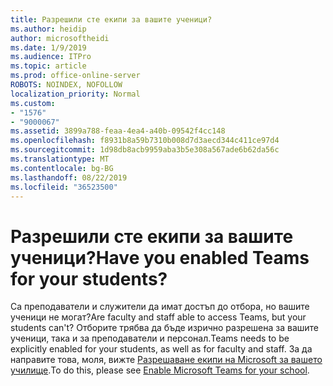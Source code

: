 ```yaml
---
title: Разрешили сте екипи за вашите ученици?
ms.author: heidip
author: microsoftheidi
ms.date: 1/9/2019
ms.audience: ITPro
ms.topic: article
ms.prod: office-online-server
ROBOTS: NOINDEX, NOFOLLOW
localization_priority: Normal
ms.custom:
- "1576"
- "9000067"
ms.assetid: 3899a788-feaa-4ea4-a40b-09542f4cc148
ms.openlocfilehash: f8931b8a59b7310b008d7d3aecd344c411ce97d4
ms.sourcegitcommit: 1d98db8acb9959aba3b5e308a567ade6b62da56c
ms.translationtype: MT
ms.contentlocale: bg-BG
ms.lasthandoff: 08/22/2019
ms.locfileid: "36523500"
---
```

# <a name="have-you-enabled-teams-for-your-students"></a><span data-ttu-id="3d1c8-102">Разрешили сте екипи за вашите ученици?</span><span class="sxs-lookup"><span data-stu-id="3d1c8-102">Have you enabled Teams for your students?</span></span>

<span data-ttu-id="3d1c8-103">Са преподаватели и служители да имат достъп до отбора, но вашите ученици не могат?</span><span class="sxs-lookup"><span data-stu-id="3d1c8-103">Are faculty and staff able to access Teams, but your students can't?</span></span> <span data-ttu-id="3d1c8-104">Отборите трябва да бъде изрично разрешена за вашите ученици, така и за преподаватели и персонал.</span><span class="sxs-lookup"><span data-stu-id="3d1c8-104">Teams needs to be explicitly enabled for your students, as well as for faculty and staff.</span></span> <span data-ttu-id="3d1c8-105">За да направите това, моля, вижте [Разрешаване екипи на Microsoft за вашето училище](https://docs.microsoft.com/education/get-started/enable-microsoft-teams).</span><span class="sxs-lookup"><span data-stu-id="3d1c8-105">To do this, please see [Enable Microsoft Teams for your school](https://docs.microsoft.com/education/get-started/enable-microsoft-teams).</span></span>
  